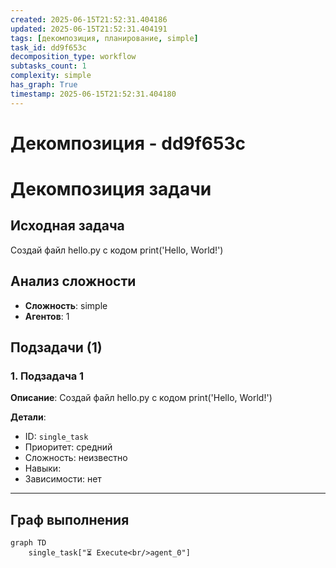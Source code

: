 ```yaml
---
created: 2025-06-15T21:52:31.404186
updated: 2025-06-15T21:52:31.404191
tags: [декомпозиция, планирование, simple]
task_id: dd9f653c
decomposition_type: workflow
subtasks_count: 1
complexity: simple
has_graph: True
timestamp: 2025-06-15T21:52:31.404180
---
```


# Декомпозиция - dd9f653c

# Декомпозиция задачи

## Исходная задача
Создай файл hello.py с кодом print('Hello, World!')

## Анализ сложности
- **Сложность**: simple
- **Агентов**: 1

## Подзадачи (1)

### 1. Подзадача 1

**Описание**: Создай файл hello.py с кодом print('Hello, World!')

**Детали**:
- ID: `single_task`
- Приоритет: средний
- Сложность: неизвестно
- Навыки: 
- Зависимости: нет

---

## Граф выполнения

```mermaid
graph TD
    single_task["⏳ Execute<br/>agent_0"]
```

